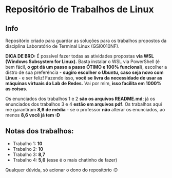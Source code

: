 # Repositório de Trabalhos de Linux

## Info
Repositório criado para guardar as soluções para os trabalhos propostos da disciplina Laboratório de Terminal Linux (GSI0010NF).

**DICA DE BRO:** É possível fazer todas as atividades propostas **via WSL (Windows Subsystem for Linux).** Basta instalar o WSL via PowerShell (é bem fácil, **o gpt dá um passo a passo ÓTIMO e 100% funcional**), escolher a distro de sua preferência - **sugiro escolher o Ubuntu, caso seja novo com Linux** - e ser feliz! Fazendo isso, **você se livra da necessidade de usar as máquinas virtuais do Lab de Redes.** Vai por mim, **isso facilita em 1000% as coisas.**

Os enunciados dos trabalhos 1 e 2 **são os arquivos README.md**; já os enunciados dos trabalhos 3 e 4 **estão em arquivos pdf**. Os trabalhos aqui me garantiram **8,6 de média** - se o professor **não** alterar os enunciados, ao menos **8,6 você já tem :D** 

## Notas dos trabalhos:
- Trabalho 1: **10**
- Trabalho 2: **10**
- Trabalho 3: **8,7**
- Trabalho 4: **5,6** (esse é o mais chatinho de fazer)

Qualquer dúvida, só acionar o dono do repositório :D